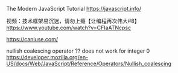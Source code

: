 The Modern JavaScript Tutorial
https://javascript.info/

视频：技术框架易沉迷，请勿上瘾【让编程再次伟大#8】
https://www.youtube.com/watch?v=CFIaATNcpsc

https://caniuse.com/

nullish coalescing operator ?? does not work for integer 0
https://developer.mozilla.org/en-US/docs/Web/JavaScript/Reference/Operators/Nullish_coalescing